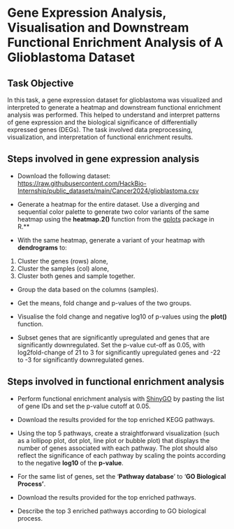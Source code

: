 ﻿# **Gene Expression Analysis, Visualisation and Downstream Functional Enrichment Analysis of A Glioblastoma Dataset**
## **Task Objective**
In this task, a gene expression dataset for glioblastoma was visualized and interpreted to generate a heatmap and downstream functional enrichment analysis was performed. This helped to understand and interpret patterns of gene expression and the biological significance of differentially expressed genes (DEGs). The task involved data preprocessing, visualization, and interpretation of functional enrichment results.

## **Steps involved in gene expression analysis**
- <a name="_hlk176856654"></a>Download the following dataset: <https://raw.githubusercontent.com/HackBio-Internship/public_datasets/main/Cancer2024/glioblastoma.csv>
- Generate a heatmap for the entire dataset. Use a diverging and sequential color palette to generate two color variants of the same heatmap using the **heatmap.2()** function from the [gplots](https://cran.r-project.org/web/packages/gplots/index.html) package in R.** 

- <a name="_hlk176856752"></a>With the same heatmap, generate a variant of your heatmap with **dendrograms** to:
1. Cluster the genes (rows) alone,
1. Cluster the samples (col) alone,
1. Cluster both genes and sample together.

- Group the data based on the columns (samples).
- Get the means, fold change and p-values of the two groups.
- Visualise the fold change and negative log10 of p-values using the **plot()** function.

- Subset genes that are significantly upregulated and genes that are significantly downregulated. Set the p-value cut-off as 0.05, with log2fold-change of 21 to 3 for significantly upregulated genes and -22 to -3 for significantly downregulated genes.

## **Steps involved in functional enrichment analysis**
- Perform functional enrichment analysis with [ShinyGO](http://bioinformatics.sdstate.edu/go/) by pasting the list of gene IDs and set the p-value cutoff at 0.05. 
- Download the results provided for the top enriched KEGG pathways.

- Using the top 5 pathways, create a straightforward visualization (such as a lollipop plot, dot plot, line plot or bubble plot) that displays the number of genes associated with each pathway. The plot should also reflect the significance of each pathway by scaling the points according to the negative **log10** of the **p-value**.


- For the same list of genes, set the ‘**Pathway database**’ to ‘**GO Biological Process’**.
- Download the results provided for the top enriched pathways.
- Describe the top 3 enriched pathways according to GO biological process.

